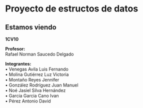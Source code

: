 # **Proyecto de estructos de datos**
## Estamos viendo
  
**1CV10**
  
**Profesor:**  
Rafael Norman Saucedo Delgado
  
**Integrantes:**  
• Venegas Avila Luis Fernando  
• Molina Gutiérrez Luz Victoria  
• Montaño Reyes Jennifer  
• González Rodríguez Juan Manuel  
• Noé Jasiel Silva Hernández  
• Garcia Garcia Cano Ivan   
• Pérez Antonio David
